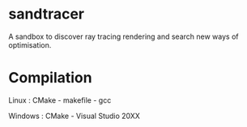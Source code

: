 sandtracer
==========

A sandbox to discover ray tracing rendering and search new ways of optimisation.


Compilation
===========

Linux : CMake - makefile - gcc

Windows : CMake - Visual Studio 20XX

